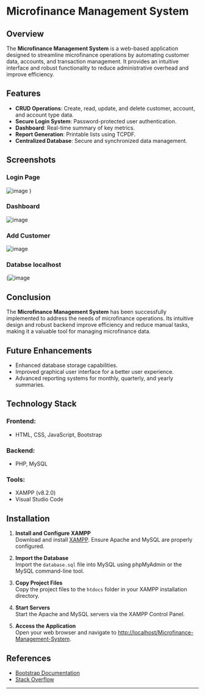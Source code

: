# Microfinance Management System

## Overview
The **Microfinance Management System** is a web-based application designed to streamline microfinance operations by automating customer data, accounts, and transaction management. It provides an intuitive interface and robust functionality to reduce administrative overhead and improve efficiency.

## Features
- **CRUD Operations**: Create, read, update, and delete customer, account, and account type data.
- **Secure Login System**: Password-protected user authentication.
- **Dashboard**: Real-time summary of key metrics.
- **Report Generation**: Printable lists using TCPDF.
- **Centralized Database**: Secure and synchronized data management.

## Screenshots
### Login Page
![image](https://github.com/user-attachments/assets/e582853a-1426-49bc-80ff-db57b047e688)
)

### Dashboard
![image](https://github.com/user-attachments/assets/0b7700c9-4d94-47e7-ac6a-234a31ebf10f)


### Add Customer
![image](https://github.com/user-attachments/assets/3047d0f3-5c16-4c4d-8343-a27c1e99431e)



### Databse localhost
(![image](https://github.com/user-attachments/assets/f83b62e8-4bc7-46db-ab44-5e2f0b53e034)


## Conclusion
The **Microfinance Management System** has been successfully implemented to address the needs of microfinance operations. Its intuitive design and robust backend improve efficiency and reduce manual tasks, making it a valuable tool for managing microfinance data.

## Future Enhancements
- Enhanced database storage capabilities.
- Improved graphical user interface for a better user experience.
- Advanced reporting systems for monthly, quarterly, and yearly summaries.

## Technology Stack
### Frontend:
- HTML, CSS, JavaScript, Bootstrap

### Backend:
- PHP, MySQL

### Tools:
- XAMPP (v8.2.0)
- Visual Studio Code

## Installation
1. **Install and Configure XAMPP**  
   Download and install [XAMPP](https://www.apachefriends.org/). Ensure Apache and MySQL are properly configured.
   
2. **Import the Database**  
   Import the `database.sql` file into MySQL using phpMyAdmin or the MySQL command-line tool.

3. **Copy Project Files**  
   Copy the project files to the `htdocs` folder in your XAMPP installation directory.

4. **Start Servers**  
   Start the Apache and MySQL servers via the XAMPP Control Panel.

5. **Access the Application**  
   Open your web browser and navigate to [http://localhost/Microfinance-Management-System](http://localhost/Microfinance-Management-System).

## References
- [Bootstrap Documentation](http://www.getbootstrap.com)
- [Stack Overflow](https://stackoverflow.com)

---

